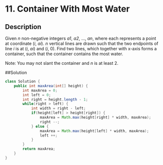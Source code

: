 # 11. Container With Most Water

## Description
Given *n* non-negative integers *a1*, *a2*, ..., *an*, where each represents a point at coordinate (*i*, *ai*). *n* vertical lines are drawn such that the two endpoints of line *i* is at (*i*, *ai*) and (*i*, 0). Find two lines, which together with x-axis forms a container, such that the container contains the most water.

Note: You may not slant the container and *n* is at least 2.

##Solution
```java
class Solution {
    public int maxArea(int[] height) {
        int maxArea = 0;
        int left = 0;
        int right = height.length - 1;
        while(right > left) {
            int width = right - left;
            if(height[left] > height[right]) {
                maxArea = Math.max(height[right] * width, maxArea);
                right --;
            } else {
                maxArea = Math.max(height[left] * width, maxArea);
                left ++;                
            }
        }
        return maxArea;
    }
}
```


